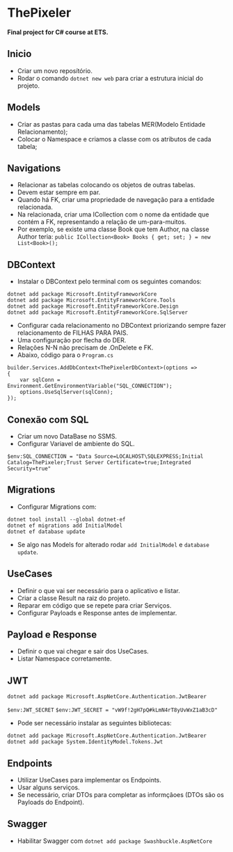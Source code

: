 # ThePixeler
**Final project for C# course at ETS.**
## Inicio
* Criar um novo reposítório.
* Rodar o comando ``` dotnet new web ``` para criar a estrutura inicial do projeto.
  
## Models  
* Criar as pastas para cada uma das tabelas MER(Modelo Entidade Relacionamento);
* Colocar o Namespace e criamos a classe com os atributos de cada tabela;

## Navigations
* Relacionar as tabelas colocando os objetos de outras tabelas.
* Devem estar sempre em par.
* Quando há FK, criar uma propriedade de navegação para a entidade relacionada.
* Na relacionada, criar uma ICollection<T> com o nome da entidade que contém a FK, representando a relação de um-para-muitos.
* Por exemplo, se existe uma classe Book que tem Author, na classe Author teria: ```public ICollection<Book> Books { get; set; } = new List<Book>();```

## DBContext
* Instalar o DBContext pelo terminal com os seguintes comandos:
```
dotnet add package Microsoft.EntityFrameworkCore
dotnet add package Microsoft.EntityFrameworkCore.Tools
dotnet add package Microsoft.EntityFrameworkCore.Design
dotnet add package Microsoft.EntityFrameworkCore.SqlServer
```
* Configurar cada relacionamento no DBContext priorizando sempre fazer relacionamento de FILHAS PARA PAIS.
* Uma configuração por flecha do DER.
* Relações N-N não precisam de .OnDelete e FK.
* Abaixo, código para o ```Program.cs```
```
builder.Services.AddDbContext<ThePixelerDbContext>(options =>
{
    var sqlConn = Environment.GetEnvironmentVariable("SQL_CONNECTION");
    options.UseSqlServer(sqlConn);
});
```

## Conexão com SQL 
* Criar um novo DataBase no SSMS.
* Configurar Variavel de ambiente do SQL.
 ```
 $env:SQL_CONNECTION = "Data Source=LOCALHOST\SQLEXPRESS;Initial Catalog=ThePixeler;Trust Server Certificate=true;Integrated Security=true"
```
## Migrations
* Configurar Migrations com:
 ```
dotnet tool install --global dotnet-ef
dotnet ef migrations add InitialModel
dotnet ef database update
```
  
* Se algo nas Models for alterado rodar ```add InitialModel``` e ```database update```.

## UseCases
* Definir o que vai ser necessário para o aplicativo e listar.
* Criar a classe Result na raiz do projeto.
* Reparar em código que se repete para criar Serviços.
* Configurar Payloads e Response antes de implementar.

## Payload e Response
* Definir o que vai chegar e sair dos UseCases.
* Listar Namespace corretamente.

## JWT
```dotnet add package Microsoft.AspNetCore.Authentication.JwtBearer```

```$env:JWT_SECRET```
```$env:JWT_SECRET = "vW9f!2gH7pQ#kLmN4rT8yUvWxZ1aB3cD"```

* Pode ser necessário instalar as seguintes bibliotecas:
```
dotnet add package Microsoft.AspNetCore.Authentication.JwtBearer
dotnet add package System.IdentityModel.Tokens.Jwt

```


## Endpoints
* Utilizar UseCases para implementar os Endpoints.
* Usar alguns serviços.
* Se necessário, criar DTOs para completar as informçãoes (DTOs são os Payloads do Endpoint).

## Swagger
* Habilitar Swagger com ```dotnet add package Swashbuckle.AspNetCore```

